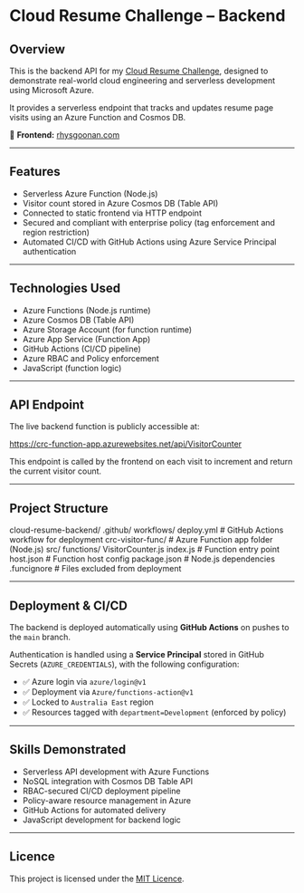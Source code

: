 # Cloud Resume Challenge – Backend

## Overview

This is the backend API for my [Cloud Resume Challenge](https://cloudresumechallenge.dev), designed to demonstrate real-world cloud engineering and serverless development using Microsoft Azure.

It provides a serverless endpoint that tracks and updates resume page visits using an Azure Function and Cosmos DB.

🔗 **Frontend:** [rhysgoonan.com](https://www.rhysgoonan.com)

---

## Features

- Serverless Azure Function (Node.js)
- Visitor count stored in Azure Cosmos DB (Table API)
- Connected to static frontend via HTTP endpoint
- Secured and compliant with enterprise policy (tag enforcement and region restriction)
- Automated CI/CD with GitHub Actions using Azure Service Principal authentication

---

## Technologies Used

- Azure Functions (Node.js runtime)
- Azure Cosmos DB (Table API)
- Azure Storage Account (for function runtime)
- Azure App Service (Function App)
- GitHub Actions (CI/CD pipeline)
- Azure RBAC and Policy enforcement
- JavaScript (function logic)

---

## API Endpoint

The live backend function is publicly accessible at:

https://crc-function-app.azurewebsites.net/api/VisitorCounter

This endpoint is called by the frontend on each visit to increment and return the current visitor count.

---

## Project Structure

cloud-resume-backend/
  .github/
    workflows/
      deploy.yml               # GitHub Actions workflow for deployment
  crc-visitor-func/            # Azure Function app folder (Node.js)
    src/
      functions/
        VisitorCounter.js
    index.js                   # Function entry point
    host.json                  # Function host config
    package.json               # Node.js dependencies
    .funcignore                # Files excluded from deployment

---

## Deployment & CI/CD

The backend is deployed automatically using **GitHub Actions** on pushes to the `main` branch.

Authentication is handled using a **Service Principal** stored in GitHub Secrets (`AZURE_CREDENTIALS`), with the following configuration:

- ✅ Azure login via `azure/login@v1`
- ✅ Deployment via `Azure/functions-action@v1`
- ✅ Locked to `Australia East` region
- ✅ Resources tagged with `department=Development` (enforced by policy)

---

## Skills Demonstrated

- Serverless API development with Azure Functions
- NoSQL integration with Cosmos DB Table API
- RBAC-secured CI/CD deployment pipeline
- Policy-aware resource management in Azure
- GitHub Actions for automated delivery
- JavaScript development for backend logic

---

## Licence

This project is licensed under the [MIT Licence](LICENSE).
